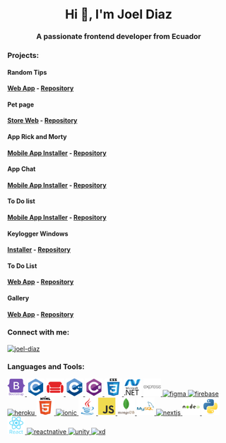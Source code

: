 <h1 align="center">Hi 👋, I'm Joel Diaz</h1>
<h3 align="center">A passionate frontend developer from Ecuador</h3>

<h3 align="left">Projects:</h3>
<h4>Random Tips<h4>
<p>
<a href="https://dawexamendiaz-7iickfu1p-joeldiaz93.vercel.app/" target="_blank">Web App</a>
-
<a href="https://github.com/JoelDiaz93/ExamenDAW_Vercel" target="_blank">Repository</a>
</p>
<h4>Pet page<h4>
<p>
<a href="https://mascotas-c83e9.web.app/" target="_blank">Store Web</a>
-
<a href="https://github.com/JoelDiaz93/Project-Mascotas" target="_blank">Repository</a>
</p>
<h4>App Rick and Morty<h4>
<p>
<a href="https://github.com/JoelDiaz93/Ionic-Api-rickandmorty/releases/tag/0.1" target="_blank">Mobile App Installer</a>
-
<a href="https://github.com/JoelDiaz93/Ionic-Api-rickandmorty" target="_blank">Repository</a>
</p>
<h4>App Chat<h4>
<p>
<a href="https://github.com/JoelDiaz93/Ionic-Firebase-chat-login-files/releases/tag/v0.1" target="_blank">Mobile App Installer</a>
-
<a href="https://github.com/JoelDiaz93/Ionic-Firebase-chat-login-files" target="_blank">Repository</a>
</p>
<h4>To Do list<h4>
<p>
<a href="https://github.com/JoelDiaz93/Xamarin-ToDoList/releases/tag/v0.1" target="_blank">Mobile App Installer</a>
-
<a href="https://github.com/JoelDiaz93/Xamarin-ToDoList" target="_blank">Repository</a>
</p>
<h4>Keylogger Windows<h4>
<p>
<a href="https://github.com/JoelDiaz93/Cpp-Keylogger/releases/tag/v0.1" target="_blank">Installer</a>
-
<a href="https://github.com/JoelDiaz93/Cpp-Keylogger" target="_blank">Repository</a>
</p>
<h4>To Do List<h4>
<p>
<a href="https://note-sockets-crud.herokuapp.com/" target="_blank">Web App</a>
-
<a href="https://github.com/JoelDiaz93/Node.js-Socket-Crud" target="_blank">Repository</a>
</p>
<h4>Gallery<h4>
<p>
<a href="https://mern-gallery-jdiaz.herokuapp.com/" target="_blank">Web App</a>
-
<a href="https://github.com/JoelDiaz93/MERN-Image" target="_blank">Repository</a>
</p>

<h3 align="left">Connect with me:</h3>
<p align="left">
<a href="https://linkedin.com/in/joel-díaz" target="blank"><img align="center" src="https://raw.githubusercontent.com/rahuldkjain/github-profile-readme-generator/master/src/images/icons/Social/linked-in-alt.svg" alt="joel-díaz" height="30" width="40" /></a>
</p>

<h3 align="left">Languages and Tools:</h3>
<p align="left"> <a href="https://getbootstrap.com" target="_blank" rel="noreferrer"> <img src="https://raw.githubusercontent.com/devicons/devicon/master/icons/bootstrap/bootstrap-plain-wordmark.svg" alt="bootstrap" width="40" height="40"/> </a> <a href="https://www.cprogramming.com/" target="_blank" rel="noreferrer"> <img src="https://raw.githubusercontent.com/devicons/devicon/master/icons/c/c-original.svg" alt="c" width="40" height="40"/> </a> <a href="https://couchdb.apache.org/" target="_blank" rel="noreferrer"> <img src="https://raw.githubusercontent.com/devicons/devicon/0d6c64dbbf311879f7d563bfc3ccf559f9ed111c/icons/couchdb/couchdb-original.svg" alt="couchdb" width="40" height="40"/> </a> <a href="https://www.w3schools.com/cpp/" target="_blank" rel="noreferrer"> <img src="https://raw.githubusercontent.com/devicons/devicon/master/icons/cplusplus/cplusplus-original.svg" alt="cplusplus" width="40" height="40"/> </a> <a href="https://www.w3schools.com/cs/" target="_blank" rel="noreferrer"> <img src="https://raw.githubusercontent.com/devicons/devicon/master/icons/csharp/csharp-original.svg" alt="csharp" width="40" height="40"/> </a> <a href="https://www.w3schools.com/css/" target="_blank" rel="noreferrer"> <img src="https://raw.githubusercontent.com/devicons/devicon/master/icons/css3/css3-original-wordmark.svg" alt="css3" width="40" height="40"/> </a> <a href="https://dotnet.microsoft.com/" target="_blank" rel="noreferrer"> <img src="https://raw.githubusercontent.com/devicons/devicon/master/icons/dot-net/dot-net-original-wordmark.svg" alt="dotnet" width="40" height="40"/> </a> <a href="https://expressjs.com" target="_blank" rel="noreferrer"> <img src="https://raw.githubusercontent.com/devicons/devicon/master/icons/express/express-original-wordmark.svg" alt="express" width="40" height="40"/> </a> <a href="https://www.figma.com/" target="_blank" rel="noreferrer"> <img src="https://www.vectorlogo.zone/logos/figma/figma-icon.svg" alt="figma" width="40" height="40"/> </a> <a href="https://firebase.google.com/" target="_blank" rel="noreferrer"> <img src="https://www.vectorlogo.zone/logos/firebase/firebase-icon.svg" alt="firebase" width="40" height="40"/> </a> <a href="https://heroku.com" target="_blank" rel="noreferrer"> <img src="https://www.vectorlogo.zone/logos/heroku/heroku-icon.svg" alt="heroku" width="40" height="40"/> </a> <a href="https://www.w3.org/html/" target="_blank" rel="noreferrer"> <img src="https://raw.githubusercontent.com/devicons/devicon/master/icons/html5/html5-original-wordmark.svg" alt="html5" width="40" height="40"/> </a> <a href="https://ionicframework.com" target="_blank" rel="noreferrer"> <img src="https://upload.wikimedia.org/wikipedia/commons/d/d1/Ionic_Logo.svg" alt="ionic" width="40" height="40"/> </a> <a href="https://www.java.com" target="_blank" rel="noreferrer"> <img src="https://raw.githubusercontent.com/devicons/devicon/master/icons/java/java-original.svg" alt="java" width="40" height="40"/> </a> <a href="https://developer.mozilla.org/en-US/docs/Web/JavaScript" target="_blank" rel="noreferrer"> <img src="https://raw.githubusercontent.com/devicons/devicon/master/icons/javascript/javascript-original.svg" alt="javascript" width="40" height="40"/> </a> <a href="https://www.mongodb.com/" target="_blank" rel="noreferrer"> <img src="https://raw.githubusercontent.com/devicons/devicon/master/icons/mongodb/mongodb-original-wordmark.svg" alt="mongodb" width="40" height="40"/> </a> <a href="https://www.mysql.com/" target="_blank" rel="noreferrer"> <img src="https://raw.githubusercontent.com/devicons/devicon/master/icons/mysql/mysql-original-wordmark.svg" alt="mysql" width="40" height="40"/> </a> <a href="https://nextjs.org/" target="_blank" rel="noreferrer"> <img src="https://cdn.worldvectorlogo.com/logos/nextjs-2.svg" alt="nextjs" width="40" height="40"/> </a> <a href="https://nodejs.org" target="_blank" rel="noreferrer"> <img src="https://raw.githubusercontent.com/devicons/devicon/master/icons/nodejs/nodejs-original-wordmark.svg" alt="nodejs" width="40" height="40"/> </a> <a href="https://www.python.org" target="_blank" rel="noreferrer"> <img src="https://raw.githubusercontent.com/devicons/devicon/master/icons/python/python-original.svg" alt="python" width="40" height="40"/> </a> <a href="https://reactjs.org/" target="_blank" rel="noreferrer"> <img src="https://raw.githubusercontent.com/devicons/devicon/master/icons/react/react-original-wordmark.svg" alt="react" width="40" height="40"/> </a> <a href="https://reactnative.dev/" target="_blank" rel="noreferrer"> <img src="https://reactnative.dev/img/header_logo.svg" alt="reactnative" width="40" height="40"/> </a> <a href="https://unity.com/" target="_blank" rel="noreferrer"> <img src="https://www.vectorlogo.zone/logos/unity3d/unity3d-icon.svg" alt="unity" width="40" height="40"/> </a> <a href="https://www.adobe.com/products/xd.html" target="_blank" rel="noreferrer"> <img src="https://cdn.worldvectorlogo.com/logos/adobe-xd.svg" alt="xd" width="40" height="40"/> </a> </p>
